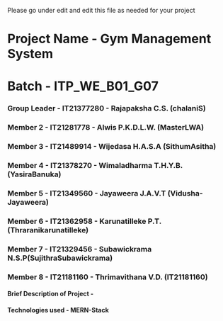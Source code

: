 Please go under edit and edit this file as needed for your project

# Project Name - Gym Management System
# Batch - ITP_WE_B01_G07
### Group Leader - IT21377280 - Rajapaksha C.S. (chalaniS)
### Member 2 - IT21281778 - Alwis P.K.D.L.W. (MasterLWA)
### Member 3 - IT21489914 - Wijedasa H.A.S.A (SithumAsitha)
### Member 4 - IT21378270 - Wimaladharma T.H.Y.B.(YasiraBanuka)
### Member 5 - IT21349560 - Jayaweera J.A.V.T (Vidusha-Jayaweera)
### Member 6 - IT21362958 - Karunatilleke P.T. (Thraranikarunatilleke)
### Member 7 - IT21329456 - Subawickrama N.S.P(SujithraSubawickrama)
### Member 8 - IT21181160 - Thrimavithana V.D. (IT21181160)

#### Brief Description of Project - 
#### Technologies used - MERN-Stack



